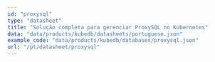 ```yaml
---
id: "proxysql"
type: "datasheet"
title: "Solução completa para gerenciar ProxySQL no Kubernetes"
data: "data/products/kubedb/datasheets/portuguese.json"
example_code: "data/products/kubedb/databases/proxysql.json"
url: "/pt/datasheet/proxysql"
---
```

